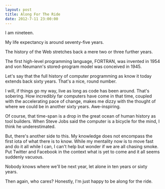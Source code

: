 ```yaml
---
layout: post
title: Along For The Ride
date: 2012-7-11 23:00:00
---
```

I am nineteen.

My life expectancy is around seventy-five years.

The history of the Web stretches back a mere two or three further years.

The first high-level programming language, FORTRAN, was invented in 1954 and von Neumann's stored-program model was conceived in 1945.

Let's say that the full history of computer programming as know it today extends back sixty years. That's a nice, round number.

I will, if things go my way, live as long as code has been around. That's sobering. How incredibly far computers have come in that time, coupled with the accelerating pace of change, makes me dizzy with the thought of where we could be in another sixty years. Awe-inspiring.

Of course, that time-span is a drop in the great ocean of human history as tool builders. When Steve Jobs said the computer is a bicycle for the mind, I think he underestimated.

But, there's another side to this. My knowledge does not encompass the first iota of what there is to know. While my mentality now is to move fast and do it all while I can, I can't help but wonder if we are all chasing smoke. Put Twitter and Facebook in the context what is yet to come and it all seems suddenly vacuous.

Nobody knows where we'll be next year, let alone in ten years or sixty years.

Then again, who cares? Honestly, I'm just happy to be along for the ride.